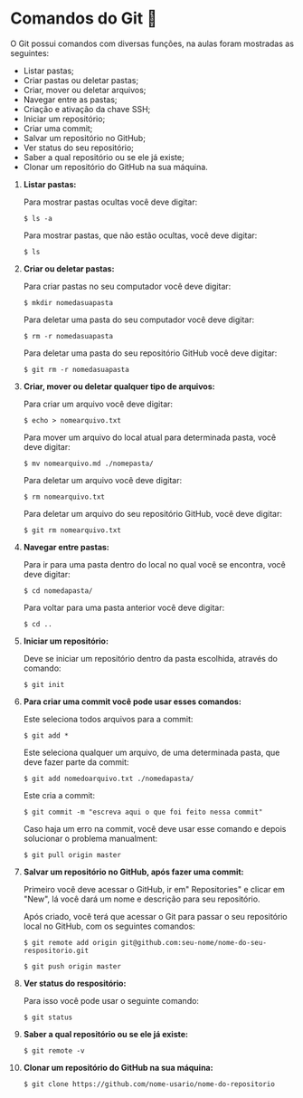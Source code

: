 # Comandos do Git :book:

O Git possui comandos com diversas funções, na aulas foram mostradas as seguintes:

- Listar pastas;
- Criar pastas ou deletar pastas; 
- Criar, mover ou deletar arquivos;
- Navegar entre as pastas;
- Criação e ativação da chave SSH;
- Iniciar um repositório;
- Criar uma commit;
- Salvar um repositório no GitHub;
- Ver status do seu repositório;
- Saber a qual repositório ou se ele já existe;
- Clonar um repositório do GitHub na sua máquina.



1. **Listar pastas:** 

   Para mostrar pastas ocultas você deve digitar:

   `$ ls -a`

   Para mostrar pastas, que não estão ocultas, você deve digitar:

   `$ ls`

   

2. **Criar ou deletar pastas:**

   Para criar pastas no seu computador você deve digitar:

   `$ mkdir nomedasuapasta`

   Para deletar uma pasta do seu computador você deve digitar:

   `$ rm -r nomedasuapasta`

   Para deletar uma pasta do seu repositório GitHub você deve digitar:

   `$ git rm -r nomedasuapasta`

   

3. **Criar, mover ou deletar qualquer tipo de arquivos:**

   Para criar um arquivo você deve digitar:

   `$ echo > nomearquivo.txt`

   Para mover um arquivo do local atual para determinada pasta, você deve digitar:

   `$ mv nomearquivo.md ./nomepasta/`

   Para deletar um arquivo você deve digitar:

   `$ rm nomearquivo.txt`

   Para deletar um arquivo do seu repositório GitHub, você deve digitar:

   `$ git rm nomearquivo.txt`

   

4. **Navegar entre pastas:**

   Para ir para uma pasta dentro do local no qual você se encontra, você deve digitar:

   `$ cd nomedapasta/`

   Para voltar para uma pasta anterior você deve digitar:

   `$ cd ..`

   

5. **Iniciar um repositório:**

   Deve se iniciar um repositório dentro da pasta escolhida, através do comando:

   `$ git init`

   

6. **Para criar uma commit você pode usar esses comandos:**

   Este seleciona todos arquivos para a commit:

   `$ git add *` 

   Este seleciona qualquer um arquivo, de uma determinada pasta, que deve fazer parte da commit:

   `$ git add nomedoarquivo.txt ./nomedapasta/`

   Este cria a commit:

   `$ git commit -m "escreva aqui o que foi feito nessa commit"`

   Caso haja um erro na commit, você deve usar esse comando e depois solucionar o problema manualment:

   `$ git pull origin master`

   

7. **Salvar um repositório no GitHub, após fazer uma commit:**

   Primeiro você deve acessar o GitHub, ir em" Repositories" e clicar em "New", lá você dará um nome e descrição para seu repositório.

   Após criado, você terá que acessar o Git para passar o seu repositório local no GitHub, com os seguintes comandos:

   `$ git remote add origin git@github.com:seu-nome/nome-do-seu-respositorio.git`

   `$ git push origin master`

   

8. **Ver status do respositório:**

   Para isso você pode usar o seguinte comando:

   `$ git status` 

   

9. **Saber a qual repositório ou se ele já existe:**

   `$ git remote -v`

   

10. **Clonar um repositório do GitHub na sua máquina:**

    `$ git clone https://github.com/nome-usario/nome-do-repositorio`
